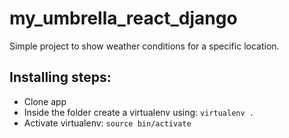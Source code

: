 # my_umbrella_react_django
Simple project to show weather conditions for a specific location.

## Installing steps:
- Clone app
- Inside the folder create a virtualenv using: `virtualenv .`
- Activate virtualenv: `source bin/activate`
